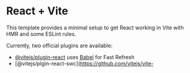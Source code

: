 # React + Vite

This template provides a minimal setup to get React working in Vite with HMR and some ESLint rules.

Currently, two official plugins are available:

- [@vitejs/plugin-react](https://github.com/vitejs/vite-plugin-react/blob/mai/packages/plugin-react/README.md) uses [Babel](https://babeljs.io/) for Fast Refresh
- [@vitejs/plgin-react-swc](https://github.com/vitejs/vite-